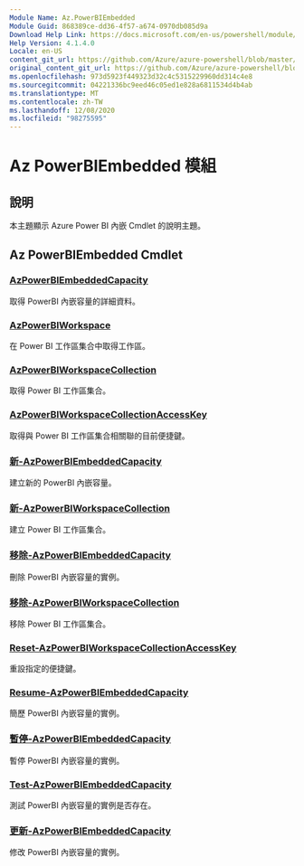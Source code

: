 ```yaml
---
Module Name: Az.PowerBIEmbedded
Module Guid: 868389ce-dd36-4f57-a674-0970db085d9a
Download Help Link: https://docs.microsoft.com/en-us/powershell/module/az.powerbiembedded
Help Version: 4.1.4.0
Locale: en-US
content_git_url: https://github.com/Azure/azure-powershell/blob/master/src/PowerBIEmbedded/PowerBIEmbedded/help/Az.PowerBIEmbedded.md
original_content_git_url: https://github.com/Azure/azure-powershell/blob/master/src/PowerBIEmbedded/PowerBIEmbedded/help/Az.PowerBIEmbedded.md
ms.openlocfilehash: 973d5923f449323d32c4c5315229960dd314c4e8
ms.sourcegitcommit: 04221336bc9eed46c05ed1e828a6811534d4b4ab
ms.translationtype: MT
ms.contentlocale: zh-TW
ms.lasthandoff: 12/08/2020
ms.locfileid: "98275595"
---
```

# Az PowerBIEmbedded 模組
## 說明
本主題顯示 Azure Power BI 內嵌 Cmdlet 的說明主題。

## Az PowerBIEmbedded Cmdlet
### [AzPowerBIEmbeddedCapacity](Get-AzPowerBIEmbeddedCapacity.md)
取得 PowerBI 內嵌容量的詳細資料。

### [AzPowerBIWorkspace](Get-AzPowerBIWorkspace.md)
在 Power BI 工作區集合中取得工作區。

### [AzPowerBIWorkspaceCollection](Get-AzPowerBIWorkspaceCollection.md)
取得 Power BI 工作區集合。

### [AzPowerBIWorkspaceCollectionAccessKey](Get-AzPowerBIWorkspaceCollectionAccessKey.md)
取得與 Power BI 工作區集合相關聯的目前便捷鍵。

### [新-AzPowerBIEmbeddedCapacity](New-AzPowerBIEmbeddedCapacity.md)
建立新的 PowerBI 內嵌容量。

### [新-AzPowerBIWorkspaceCollection](New-AzPowerBIWorkspaceCollection.md)
建立 Power BI 工作區集合。

### [移除-AzPowerBIEmbeddedCapacity](Remove-AzPowerBIEmbeddedCapacity.md)
刪除 PowerBI 內嵌容量的實例。

### [移除-AzPowerBIWorkspaceCollection](Remove-AzPowerBIWorkspaceCollection.md)
移除 Power BI 工作區集合。

### [Reset-AzPowerBIWorkspaceCollectionAccessKey](Reset-AzPowerBIWorkspaceCollectionAccessKey.md)
重設指定的便捷鍵。

### [Resume-AzPowerBIEmbeddedCapacity](Resume-AzPowerBIEmbeddedCapacity.md)
簡歷 PowerBI 內嵌容量的實例。

### [暫停-AzPowerBIEmbeddedCapacity](Suspend-AzPowerBIEmbeddedCapacity.md)
暫停 PowerBI 內嵌容量的實例。

### [Test-AzPowerBIEmbeddedCapacity](Test-AzPowerBIEmbeddedCapacity.md)
測試 PowerBI 內嵌容量的實例是否存在。

### [更新-AzPowerBIEmbeddedCapacity](Update-AzPowerBIEmbeddedCapacity.md)
修改 PowerBI 內嵌容量的實例。

